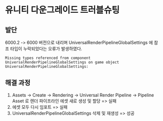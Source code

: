 # 유니티 다운그레이드 트러블슈팅

## 발단
6000.2 -> 6000 버전으로 내리며 UniversalRenderPipelineGlobalSettings 에 참조 타입이 누락되었다는 오류가 발생하였다.

```
Missing types referenced from component UniversalRenderPipelineGlobalSettings on game object UniversalRenderPipelineGlobalSettings:
```

## 해결 과정
1. Assets -> Create -> Rendering -> Universal Render Pipeline -> Pipeline Asset 로 렌더 파이프라인 에셋 새로 생성 및 할당 => 실패
2. 에셋 모두 다시 임포트 => 실패
3. UniversalRenderPipelineGlobalSettings 삭제 및 재생성 => 성공